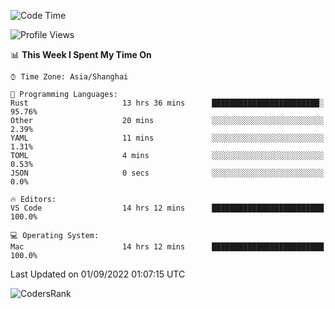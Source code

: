 <!--START_SECTION:waka-->
![Code Time](http://img.shields.io/badge/Code%20Time-1%2C666%20hrs%2049%20mins-blue)

![Profile Views](http://img.shields.io/badge/Profile%20Views-10-blue)

📊 **This Week I Spent My Time On** 

```text
⌚︎ Time Zone: Asia/Shanghai

💬 Programming Languages: 
Rust                     13 hrs 36 mins      ████████████████████████░   95.76% 
Other                    20 mins             ░░░░░░░░░░░░░░░░░░░░░░░░░   2.39% 
YAML                     11 mins             ░░░░░░░░░░░░░░░░░░░░░░░░░   1.31% 
TOML                     4 mins              ░░░░░░░░░░░░░░░░░░░░░░░░░   0.53% 
JSON                     0 secs              ░░░░░░░░░░░░░░░░░░░░░░░░░   0.0%

🔥 Editors: 
VS Code                  14 hrs 12 mins      █████████████████████████   100.0%

💻 Operating System: 
Mac                      14 hrs 12 mins      █████████████████████████   100.0%

```


 Last Updated on 01/09/2022 01:07:15 UTC
<!--END_SECTION:waka-->

![CodersRank](https://cr-skills-chart-widget.azurewebsites.net/api/api?username=BugenZhao&padding=16&tooltip=true&branding=false&sort-by-score=true&skills=Rust%2C%20Swift%2C%20C%2C%20TypeScript%2C%20Java%2C%20Go%2C%20Dart%2C%20C%2B%2B%2C%20Python%2C%20Assembly%2C%20Shell%2C%20Kotlin)
